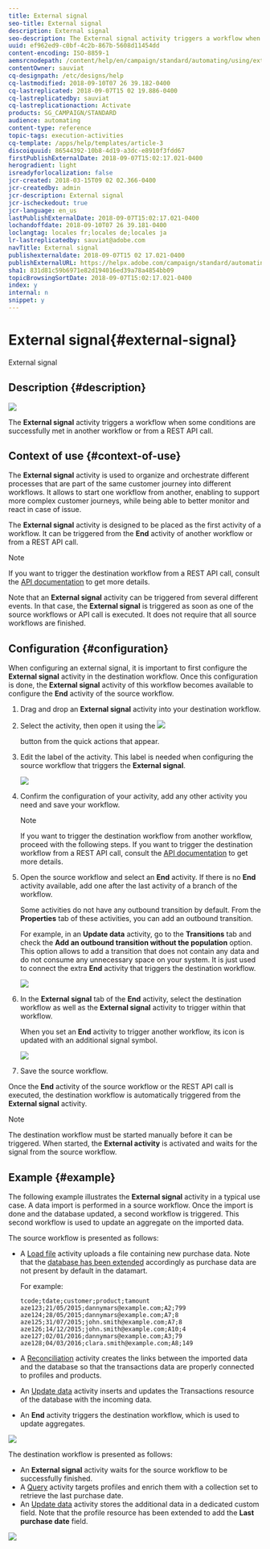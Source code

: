 ```yaml
---
title: External signal
seo-title: External signal
description: External signal
seo-description: The External signal activity triggers a workflow when some conditions are successfully met in another workflow.
uuid: ef962ed9-c0bf-4c2b-867b-5608d11454dd
content-encoding: ISO-8859-1
aemsrcnodepath: /content/help/en/campaign/standard/automating/using/external-signal
contentOwner: sauviat
cq-designpath: /etc/designs/help
cq-lastmodified: 2018-09-10T07 26 39.182-0400
cq-lastreplicated: 2018-09-07T15 02 19.886-0400
cq-lastreplicatedby: sauviat
cq-lastreplicationaction: Activate
products: SG_CAMPAIGN/STANDARD
audience: automating
content-type: reference
topic-tags: execution-activities
cq-template: /apps/help/templates/article-3
discoiquuid: 86544392-10b8-4d19-a3dc-e8910f3fdd67
firstPublishExternalDate: 2018-09-07T15:02:17.021-0400
herogradient: light
isreadyforlocalization: false
jcr-created: 2018-03-15T09 02 02.366-0400
jcr-createdby: admin
jcr-description: External signal
jcr-ischeckedout: true
jcr-language: en_us
lastPublishExternalDate: 2018-09-07T15:02:17.021-0400
lochandoffdate: 2018-09-10T07 26 39.181-0400
loclangtag: locales fr;locales de;locales ja
lr-lastreplicatedby: sauviat@adobe.com
navTitle: External signal
publishexternaldate: 2018-09-07T15 02 17.021-0400
publishExternalURL: https://helpx.adobe.com/campaign/standard/automating/using/external-signal.html
sha1: 831d81c59b6971e82d194016ed39a78a4854bb09
topicBrowsingSortDate: 2018-09-07T15:02:17.021-0400
index: y
internal: n
snippet: y
---
```


# External signal{#external-signal}

External signal

## Description {#description}

![](assets/signal.png)

The **External signal** activity triggers a workflow when some conditions are successfully met in another workflow or from a REST API call.

## Context of use {#context-of-use}

The **External signal** activity is used to organize and orchestrate different processes that are part of the same customer journey into different workflows. It allows to start one workflow from another, enabling to support more complex customer journeys, while being able to better monitor and react in case of issue.

The **External signal** activity is designed to be placed as the first activity of a workflow. It can be triggered from the **End** activity of another workflow or from a REST API call.

>[!NOTE]
>
>If you want to trigger the destination workflow from a REST API call, consult the [API documentation](https://docs.campaign.adobe.com/doc/standard/en/api/ACS_API.html#triggering-a-signal-activity) to get more details.

Note that an **External signal** activity can be triggered from several different events. In that case, the **External signal** is triggered as soon as one of the source workflows or API call is executed. It does not require that all source workflows are finished.

## Configuration {#configuration}

When configuring an external signal, it is important to first configure the **External signal** activity in the destination workflow. Once this configuration is done, the **External signal** activity of this workflow becomes available to configure the **End** activity of the source workflow.

1. Drag and drop an **External signal** activity into your destination workflow.
1. Select the activity, then open it using the  ![](assets/edit_darkgrey-24px.png)

   button from the quick actions that appear.
1. Edit the label of the activity. This label is needed when configuring the source workflow that triggers the **External signal**.

   ![](assets/external_signal_configuration.png)

1. Confirm the configuration of your activity, add any other activity you need and save your workflow.

   >[!NOTE]
   >
   >If you want to trigger the destination workflow from another workflow, proceed with the following steps. If you want to trigger the destination workflow from a REST API call, consult the [API documentation](https://docs.campaign.adobe.com/doc/standard/en/api/ACS_API.html#triggering-a-signal-activity) to get more details.

1. Open the source workflow and select an **End** activity. If there is no **End** activity available, add one after the last activity of a branch of the workflow.

   Some activities do not have any outbound transition by default. From the **Properties** tab of these activities, you can add an outbound transition.

   For example, in an **Update data** activity, go to the **Transitions** tab and check the **Add an outbound transition without the population** option. This option allows to add a transition that does not contain any data and do not consume any unnecessary space on your system. It is just used to connect the extra **End** activity that triggers the destination workflow.

   ![](assets/external_signal_empty_transition.png)

1. In the **External signal** tab of the **End** activity, select the destination workflow as well as the **External signal** activity to trigger within that workflow.

   When you set an **End** activity to trigger another workflow, its icon is updated with an additional signal symbol.

   ![](assets/external_signal_end.png)

1. Save the source workflow.

Once the **End** activity of the source workflow or the REST API call is executed, the destination workflow is automatically triggered from the **External signal** activity.

>[!NOTE]
>
>The destination workflow must be started manually before it can be triggered. When started, the **External activity** is activated and waits for the signal from the source workflow.

## Example {#example}

The following example illustrates the **External signal** activity in a typical use case. A data import is performed in a source workflow. Once the import is done and the database updated, a second workflow is triggered. This second workflow is used to update an aggregate on the imported data.

The source workflow is presented as follows:

* A [Load file](../../automating/using/load-file.md) activity uploads a file containing new purchase data. Note that the [database has been extended](../../developing/using/data-model-concepts.md) accordingly as purchase data are not present by default in the datamart.

  For example:

  ```
  tcode;tdate;customer;product;tamount
  aze123;21/05/2015;dannymars@example.com;A2;799
  aze124;28/05/2015;dannymars@example.com;A7;8
  aze125;31/07/2015;john.smith@example.com;A7;8
  aze126;14/12/2015;john.smith@example.com;A10;4
  aze127;02/01/2016;dannymars@example.com;A3;79
  aze128;04/03/2016;clara.smith@example.com;A8;149
  ```

* A [Reconciliation](../../automating/using/reconciliation.md) activity creates the links between the imported data and the database so that the transactions data are properly connected to profiles and products.
* An [Update data](../../automating/using/update-data.md) activity inserts and updates the Transactions resource of the database with the incoming data.
* An **End** activity triggers the destination workflow, which is used to update aggregates.

![](assets/signal_example_source1.png)

The destination workflow is presented as follows:

* An **External signal** activity waits for the source workflow to be successfully finished.
* A [Query](../../automating/using/query.md#enriching-data) activity targets profiles and enrich them with a collection set to retrieve the last purchase date.
* An [Update data](../../automating/using/update-data.md) activity stores the additional data in a dedicated custom field. Note that the profile resource has been extended to add the **Last purchase date** field.

![](assets/signal_example_source2.png)


